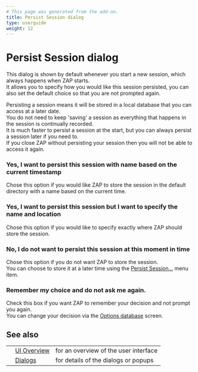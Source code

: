 ```yaml
---
# This page was generated from the add-on.
title: Persist Session dialog
type: userguide
weight: 12
---
```


# Persist Session dialog

This dialog is shown by default whenever you start a new session, which always happens when ZAP starts.  
It allows you to specify how you would like this session persisted, you can also set the default choice so that you are not prompted again.

Persisting a session means it will be stored in a local database that you can access at a later date.  
You do not need to keep 'saving' a session as everything that happens in the session is continually recorded.  
It is much faster to persist a session at the start, but you can always persist a session later if you need to.  
If you close ZAP without persisting your session then you will not be able to access it again.

### Yes, I want to persist this session with name based on the current timestamp

Chose this option if you would like ZAP to store the session in the default directory with a name based on the current time.

### Yes, I want to persist this session but I want to specify the name and location

Chose this option if you would like to specify exactly where ZAP should store the session.

### No, I do not want to persist this session at this moment in time

Chose this option if you do not want ZAP to store the session.  
You can choose to store it at a later time using the [Persist Session...](/docs/desktop/ui/tlmenu/file/) menu item.

### Remember my choice and do not ask me again.

Check this box if you want ZAP to remember your decision and not prompt you again.  
You can change your decision via the [Options database](/docs/desktop/ui/dialogs/options/database/) screen.

## See also

|   |                                      |                                       |
|---|--------------------------------------|---------------------------------------|
|   | [UI Overview](/docs/desktop/ui/)     | for an overview of the user interface |
|   | [Dialogs](/docs/desktop/ui/dialogs/) | for details of the dialogs or popups  |

